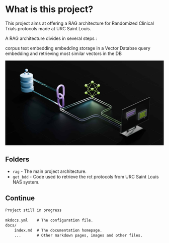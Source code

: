 # What is this project?

This project aims at offering a RAG architecture for Randomized Clinical Trials protocols made at URC Saint Louis.

A RAG architecture divides in several steps :

corpus text embedding
embedding storage in a Vector Databse
query embedding and retrieving most similar vectors in the DB

![Alt text](assets/smart_image.jpg)

## Folders

* `rag` - The main project architecture.
* `get_bdd` - Code used to retrieve the rct protocols from URC Saint Louis NAS system.

## Continue

    Project still in progress 
    
    mkdocs.yml    # The configuration file.
    docs/
        index.md  # The documentation homepage.
        ...       # Other markdown pages, images and other files.
